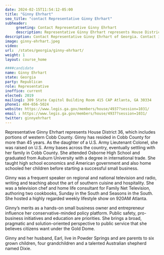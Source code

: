 ```yaml
---
date: 2024-02-15T11:54:12-05:00
title: "Ginny Ehrhart"
seo_title: "contact Representative Ginny Ehrhart"
subheader:
     greeting: Contact Representative Ginny Ehrhart
     description: Representative Ginny Ehrhart represents House District 36, which includes portions of western Cobb County. Ginny has resided in Cobb County for more than 45 years.
description: Contact Representative Ginny Ehrhart of Georgia. Contact information for Ginny Ehrhart includes email address, phone number, and mailing address.
image: ginny-ehrhart.jpeg
video:
url:  /states/georgia/ginny-ehrhart/
weight: 1
layout: course_home

####candidate
name: Ginny Ehrhart
state: Georgia
party: Republican
role: Representative
inoffice: current
elected: 2019
mailing1: 309 State Capitol Building Room 415 CAP Atlanta, GA 30334
phone1: 404-656-5024
website: https://www.legis.ga.gov/members/house/4937?session=1031/
email : https://www.legis.ga.gov/members/house/4937?session=1031/
twitter: ginnyehrhart
---
```


Representative Ginny Ehrhart represents House District 36, which includes portions of western Cobb County. Ginny has resided in Cobb County for more than 45 years. As the daughter of a U.S. Army Lieutenant Colonel, she was raised on U.S. Army bases across the country, eventually settling with her family in Cobb County. She attended Osborne High School and graduated from Auburn University with a degree in international trade. She taught high school economics and American government and also home schooled her children before starting a successful small business.

Ginny was a frequent speaker on regional and national television and radio, writing and teaching about the art of southern cuisine and hospitality. She was a television chef and home life consultant for Family Net Television, authoring two cookbooks, Sunday in the South and Seasons in the South. She hosted a highly regarded weekly lifestyle show on 920AM Atlanta.

Ginny’s merits as a hands-on small business owner and entrepreneur influence her conservative-minded policy platform. Public safety, pro-business initiatives and education are priorities. She brings a broad, pragmatic and solution-oriented perspective to public service that she believes citizens want under the Gold Dome.

Ginny and her husband, Earl, live in Powder Springs and are parents to six grown children, four grandchildren and a talented Australian shepherd named Dixie.
